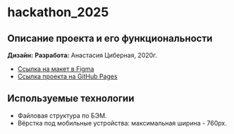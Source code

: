 # hackathon_2025

## Описание проекта и его функциональности

**Дизайн:** 
**Разработа:** Анастасия Циберная, 2020г.
* [Ссылка на макет в Figma](https://www.figma.com/)
* [Ссылка проекта на GitHub Pages](https://tsanastasia.github.io/hackathon_2025)

## Используемые технологии
* Файловая структура по БЭМ.
* Вёрстка под мобильные устройства: максимальная ширина - 760px.